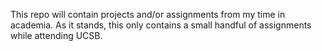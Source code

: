 This repo will contain projects and/or assignments from my time in academia. As it stands, this only contains a small handful of assignments while attending UCSB.
